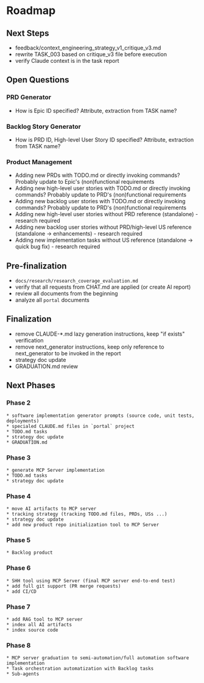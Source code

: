 # Roadmap
## Next Steps
- feedback/context_engineering_strategy_v1_critique_v3.md
- rewrite TASK_003 based on critique_v3 file before execution
- verify Claude context is in the task report

## Open Questions
### PRD Generator
- How is Epic ID specified? Attribute, extraction from TASK name?

### Backlog Story Generator
- How is PRD ID, High-level User Story ID specified? Attribute, extraction from TASK name?

### Product Management 
- Adding new PRDs with TODO.md or directly invoking commands? Probably update to Epic's (non)functional requirements
- Adding new high-level user stories with TODO.md or directly invoking commands? Probably update to PRD's (non)functional requirements
- Adding new backlog user stories with TODO.md or directly invoking commands? Probably update to PRD's (non)functional requirements
- Adding new high-level user stories without PRD reference (standalone) - research required
- Adding new backlog user stories without PRD/high-level US reference (standalone -> enhancements) - research required
- Adding new implementation tasks without US reference (standalone -> quick bug fix) - research required

## Pre-finalization
- `docs/research/research_coverage_evaluation.md`
- verify that all requests from CHAT.md are applied (or create AI report)
- review all documents from the beginning
- analyze all `portal` documents

## Finalization
- remove CLAUDE-*.md lazy generation instructions, keep "if exists" verification
- remove next_generator instructions, keep only reference to next_generator to be invoked in the report
- strategy doc update
- GRADUATION.md review

## Next Phases
### Phase 2 
    * software implementation generator prompts (source code, unit tests, deployments)
    * specialed CLAUDE.md files in `portal` project 
    * TODO.md tasks
    * strategy doc update
    * GRADUATION.md
### Phase 3
    * generate MCP Server implementation 
    * TODO.md tasks 
    * strategy doc update
### Phase 4
    * move AI artifacts to MCP server 
    * tracking strategy (tracking TODO.md files, PRDs, USs ...)
    * strategy doc update
    * add new product repo initialization tool to MCP Server
### Phase 5
    * Backlog product
### Phase 6
    * SHH tool using MCP Server (final MCP server end-to-end test)
    * add full git support (PR merge requests)
    * add CI/CD 
### Phase 7
    * add RAG tool to MCP server
    * index all AI artifacts 
    * index source code
### Phase 8 
    * MCP server graduation to semi-automation/full automation software implementation
    * Task orchestration automatization with Backlog tasks 
    * Sub-agents
